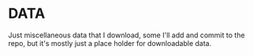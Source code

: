 # DATA

Just miscellaneous data that I download, some I'll add and commit to the repo,
but it's mostly just a place holder for downloadable data.